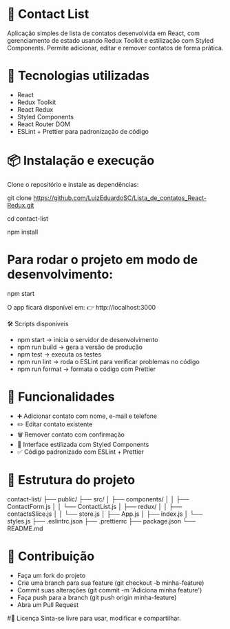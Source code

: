 # 📇 Contact List

Aplicação simples de lista de contatos desenvolvida em React, com gerenciamento de estado usando Redux Toolkit e estilização com Styled Components.
Permite adicionar, editar e remover contatos de forma prática.

# 🚀 Tecnologias utilizadas
- React
- Redux Toolkit
- React Redux
- Styled Components
- React Router DOM
- ESLint + Prettier para padronização de código


# 📦 Instalação e execução
Clone o repositório e instale as dependências:

git clone https://github.com/LuizEduardoSC/Lista_de_contatos_React-Redux.git

cd contact-list

npm install


# Para rodar o projeto em modo de desenvolvimento:
npm start


O app ficará disponível em:
👉 http://localhost:3000

🛠️ Scripts disponíveis
- npm start → inicia o servidor de desenvolvimento
- npm run build → gera a versão de produção
- npm test → executa os testes
- npm run lint → roda o ESLint para verificar problemas no código
- npm run format → formata o código com Prettier

# 📖 Funcionalidades
- ➕ Adicionar contato com nome, e-mail e telefone
- ✏️ Editar contato existente
- 🗑️ Remover contato com confirmação
- 🎨 Interface estilizada com Styled Components
- ✅ Código padronizado com ESLint + Prettier

# 📂 Estrutura do projeto
contact-list/
├── public/
├── src/
│   ├── components/
│   │   ├── ContactForm.js
│   │   └── ContactList.js
│   ├── redux/
│   │   ├── contactsSlice.js
│   │   └── store.js
│   ├── App.js
│   ├── index.js
│   └── styles.js
├── .eslintrc.json
├── .prettierrc
├── package.json
└── README.md



# 🤝 Contribuição
- Faça um fork do projeto
- Crie uma branch para sua feature (git checkout -b minha-feature)
- Commit suas alterações (git commit -m 'Adiciona minha feature')
- Faça push para a branch (git push origin minha-feature)
- Abra um Pull Request

#📜 Licença
Sinta-se livre para usar, modificar e compartilhar.
